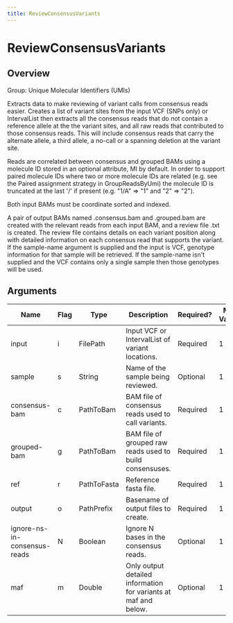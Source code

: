 ```yaml
---
title: ReviewConsensusVariants
---
```


# ReviewConsensusVariants

## Overview
Group: Unique Molecular Identifiers (UMIs)

Extracts data to make reviewing of variant calls from consensus reads easier. Creates
a list of variant sites from the input VCF (SNPs only) or IntervalList then extracts all
the consensus reads that do not contain a reference allele at the the variant sites, and
all raw reads that contributed to those consensus reads.  This will include consensus
reads that carry the alternate allele, a third allele, a no-call or a spanning
deletion at the variant site.

Reads are correlated between consensus and grouped BAMs using a molecule ID stored
in an optional attribute, MI by default.  In order to support paired molecule IDs
where two or more molecule IDs are related (e.g. see the Paired assignment strategy
in GroupReadsByUmi) the molecule ID is truncated at the last '/' if present
(e.g. "1/A" => "1" and "2" => "2").

Both input BAMs must be coordinate sorted and indexed.

A pair of output BAMs named <output>.consensus.bam and <output>.grouped.bam are created
with the relevant reads from each input BAM, and a review file <output>.txt is
created.  The review file contains details on each variant position along with detailed
information on each consensus read that supports the variant.  If the sample-name argument
is supplied and the input is VCF, genotype information for that sample will be retrieved.
If the sample-name isn't supplied and the VCF contains only a single sample then those
genotypes will be used.

## Arguments

|Name|Flag|Type|Description|Required?|Max Values|Default Values|
|----|----|----|-----------|---------|----------|--------------|
|input|i|FilePath|Input VCF or IntervalList of variant locations.|Required|1||
|sample|s|String|Name of the sample being reviewed.|Optional|1||
|consensus-bam|c|PathToBam|BAM file of consensus reads used to call variants.|Required|1||
|grouped-bam|g|PathToBam|BAM file of grouped raw reads used to build consensuses.|Required|1||
|ref|r|PathToFasta|Reference fasta file.|Required|1||
|output|o|PathPrefix|Basename of output files to create.|Required|1||
|ignore-ns-in-consensus-reads|N|Boolean|Ignore N bases in the consensus reads.|Optional|1|false|
|maf|m|Double|Only output detailed information for variants at maf and below.|Optional|1|0.05|

